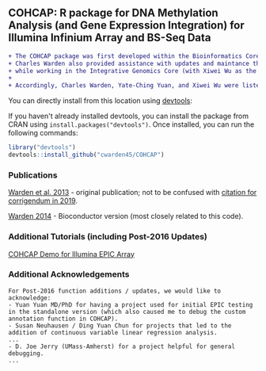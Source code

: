 ## COHCAP: R package for DNA Methylation Analysis (and Gene Expression Integration) for Illumina Infinium Array and BS-Seq Data

```diff
+ The COHCAP package was first developed within the Bioinformatics Core, under the direction of Yate-Ching Yuan.
+ Charles Warden also provided assistance with updates and maintance that include a Bioconductor version of the package
+ while working in the Integrative Genomics Core (with Xiwei Wu as the director) as well as when he was/is not working at City of Hope.
+
+ Accordingly, Charles Warden, Yate-Ching Yuan, and Xiwei Wu were listed as authors (when a Bioconductor version was available). 
```

You can directly install from this location using [devtools](https://github.com/hadley/devtools):

If you haven't already installed devtools, you can install the package from CRAN using `install.packages("devtools")`.  Once installed, you can run the following commands:

 ```R
 library("devtools")
 devtools::install_github("cwarden45/COHCAP")
 ```

### Publications

[Warden et al. 2013](https://academic.oup.com/nar/article/41/11/e117/2411160) - original publication; not to be confused with [citation for corrigendum in 2019](https://academic.oup.com/nar/article/47/15/8335/5538015).

[Warden 2014](https://www.researchsquare.com/article/nprot-2965/v1) - Bioconductor version (most closely related to this code).

### Additional Tutorials (including Post-2016 Updates)

[COHCAP Demo for Illumina EPIC Array](https://github.com/cwarden45/DNAmethylation_templates/tree/master/EPIC_COHCAP_Demo)

### Additional Acknowledgements

 ```
For Post-2016 function additions / updates, we would like to acknowledge:
 - Yuan Yuan MD/PhD for having a project used for initial EPIC testing in the standalone version (which also caused me to debug the custom annotation function in COHCAP).
 - Susan Neuhausen / Ding Yuan Chun for projects that led to the addition of continuous variable linear regression analysis.
...
 - D. Joe Jerry (UMass-Amherst) for a project helpful for general debugging.
...
```
